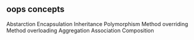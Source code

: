 ## oops concepts
Abstarction
Encapsulation
Inheritance
Polymorphism
Method overriding
Method overloading
Aggregation
Association
Composition
